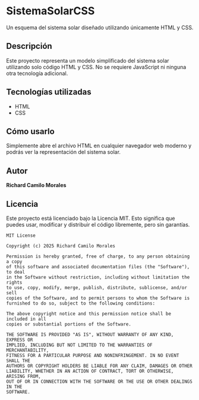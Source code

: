 # SistemaSolarCSS

Un esquema del sistema solar diseñado utilizando únicamente HTML y CSS.

## Descripción

Este proyecto representa un modelo simplificado del sistema solar utilizando solo código HTML y CSS. No se requiere JavaScript ni ninguna otra tecnología adicional.

## Tecnologías utilizadas

- HTML
- CSS

## Cómo usarlo

Simplemente abre el archivo HTML en cualquier navegador web moderno y podrás ver la representación del sistema solar.

## Autor

**Richard Camilo Morales**

## Licencia

Este proyecto está licenciado bajo la Licencia MIT. Esto significa que puedes usar, modificar y distribuir el código libremente, pero sin garantías.

```
MIT License

Copyright (c) 2025 Richard Camilo Morales

Permission is hereby granted, free of charge, to any person obtaining a copy
of this software and associated documentation files (the "Software"), to deal
in the Software without restriction, including without limitation the rights
to use, copy, modify, merge, publish, distribute, sublicense, and/or sell
copies of the Software, and to permit persons to whom the Software is
furnished to do so, subject to the following conditions:

The above copyright notice and this permission notice shall be included in all
copies or substantial portions of the Software.

THE SOFTWARE IS PROVIDED "AS IS", WITHOUT WARRANTY OF ANY KIND, EXPRESS OR
IMPLIED, INCLUDING BUT NOT LIMITED TO THE WARRANTIES OF MERCHANTABILITY,
FITNESS FOR A PARTICULAR PURPOSE AND NONINFRINGEMENT. IN NO EVENT SHALL THE
AUTHORS OR COPYRIGHT HOLDERS BE LIABLE FOR ANY CLAIM, DAMAGES OR OTHER
LIABILITY, WHETHER IN AN ACTION OF CONTRACT, TORT OR OTHERWISE, ARISING FROM,
OUT OF OR IN CONNECTION WITH THE SOFTWARE OR THE USE OR OTHER DEALINGS IN THE
SOFTWARE.
